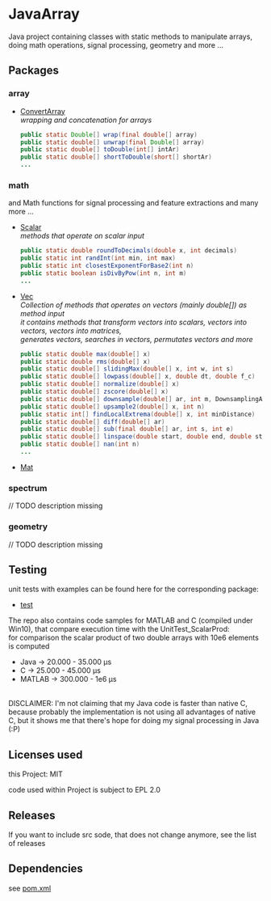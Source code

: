 # JavaArray
Java project containing classes with static methods to manipulate arrays, doing math operations, signal processing, geometry and more ...

## Packages

### array

* [ConvertArray](src/net/sytes/botg/array/ConvertArray.java)
  <br><i>wrapping and concatenation for arrays</i>
  ```java
  public static Double[] wrap(final double[] array)
  public static double[] unwrap(final Double[] array)
  public static double[] toDouble(int[] intAr)
  public static double[] shortToDouble(short[] shortAr)
  ...
  ```

### math

and Math functions for signal processing and feature extractions and many more ...
* [Scalar](src/net/sytes/botg/array/math/Scalar.java)
  <br><i>methods that operate on scalar input</i>
  ```java
  public static double roundToDecimals(double x, int decimals)
  public static int randInt(int min, int max)
  public static int closestExponentForBase2(int n)
  public static boolean isDivByPow(int n, int m)
  ...
  ```
* [Vec](src/net/sytes/botg/array/math/Vec.java)
  <i><br>Collection of methods that operates on vectors (mainly double[]) as method input
  <br>it contains methods that transform vectors into scalars, vectors into vectors, vectors into matrices,<br>generates vectors, searches in vectors, permutates vectors and more</i>
  ```java
  public static double max(double[] x)
  public static double rms(double[] x)
  public static double[] slidingMax(double[] x, int w, int s)
  public static double[] lowpass(double[] x, double dt, double f_c)
  public static double[] normalize(double[] x)
  public static double[] zscore(double[] x)
  public static double[] downsample(double[] ar, int m, DownsamplingAlgorithm algorithm)
  public static double[] upsample2(double[] x, int n)
  public static int[] findLocalExtrema(double[] x, int minDistance)
  public static double[] diff(double[] ar)
  public static double[] sub(final double[] ar, int s, int e)
  public static double[] linspace(double start, double end, double step)
  public static double[] nan(int n)
  ...
  ```
* [Mat](src/net/sytes/botg/array/math/Mat.java)

### spectrum
// TODO description missing

### geometry
// TODO description missing

## Testing

unit tests with examples can be found here for the corresponding package:
* [test](test/)

The repo also contains code samples for MATLAB and C (compiled under Win10), that compare execution time with the UnitTest_ScalarProd:
<br>for comparison the scalar product of two double arrays with 10e6 elements is computed
* Java		-> 20.000 - 35.000 µs
* C    		-> 25.000 - 45.000 µs
* MATLAB	-> 300.000 - 1e6 µs

<br>DISCLAIMER: I'm not claiming that my Java code is faster than native C, because probably the implementation is not using all advantages of native C, but it shows me that there's hope for doing my signal processing in Java (:P)

## Licenses used
this Project: MIT

code used within Project is subject to EPL 2.0

## Releases
If you want to include src sode, that does not change anymore, see the list of releases

## Dependencies
see [pom.xml](pom.xml)